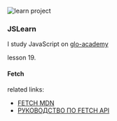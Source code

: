 ![learn project](https://img.shields.io/badge/Learn-learn%20project-orange.svg)

### JSLearn

I study JavaScript on [glo-academy](https://glo-academy.ru/jscript/)

lesson 19.

#### Fetch



related links:
 - [FETCH MDN](https://developer.mozilla.org/ru/docs/Web/API/Fetch_API/Using_Fetch)
 - [РУКОВОДСТВО ПО FETCH API](http://jem-space.ru/praktichieskoie-es6-rukovodstvo-o-tom-kak-sdielat-http-zapros-s-pomoshchiu-fetch-api/)




